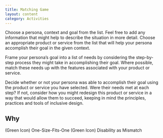 ```yaml
---
title: Matching Game
layout: content
category: Activities
---
```


Choose a persona, context and goal from the list. Feel
free to add any information that might help to
describe the situation in more detail.
Choose an appropriate product or service from the
list that will help your persona accomplish their goal
in the given context.

Frame your persona’s goal into a list of needs by
considering the step-by-step process they might take
in accomplishing their goal. Where possible, match
these needs up with the features associated with
your product or service.

Decide whether or not your persona was able to
accomplish their goal using the product or service
you have selected. Were their needs met at each
step? If not, consider how you might redesign this
product or service in a way that would allow them to
succeed, keeping in mind the principles, practices
and tools of inclusive design.

## Why
(Green Icon) One-Size-Fits-One
(Green Icon) Disability as Mismatch

